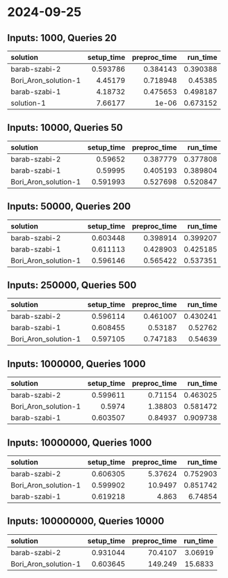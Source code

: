 # 2024-09-25

## Inputs: 1000, Queries 20

| solution             |   setup_time |   preproc_time |   run_time |
|:---------------------|-------------:|---------------:|-----------:|
| barab-szabi-2        |     0.593786 |       0.384143 |   0.390388 |
| Bori_Aron_solution-1 |     4.45179  |       0.718948 |   0.45385  |
| barab-szabi-1        |     4.18732  |       0.475653 |   0.498187 |
| solution-1           |     7.66177  |       1e-06    |   0.673152 |

## Inputs: 10000, Queries 50

| solution             |   setup_time |   preproc_time |   run_time |
|:---------------------|-------------:|---------------:|-----------:|
| barab-szabi-2        |     0.59652  |       0.387779 |   0.377808 |
| barab-szabi-1        |     0.59995  |       0.405193 |   0.389804 |
| Bori_Aron_solution-1 |     0.591993 |       0.527698 |   0.520847 |

## Inputs: 50000, Queries 200

| solution             |   setup_time |   preproc_time |   run_time |
|:---------------------|-------------:|---------------:|-----------:|
| barab-szabi-2        |     0.603448 |       0.398914 |   0.399207 |
| barab-szabi-1        |     0.611113 |       0.428903 |   0.425185 |
| Bori_Aron_solution-1 |     0.596146 |       0.565422 |   0.537351 |

## Inputs: 250000, Queries 500

| solution             |   setup_time |   preproc_time |   run_time |
|:---------------------|-------------:|---------------:|-----------:|
| barab-szabi-2        |     0.596114 |       0.461007 |   0.430241 |
| barab-szabi-1        |     0.608455 |       0.53187  |   0.52762  |
| Bori_Aron_solution-1 |     0.597105 |       0.747183 |   0.54639  |

## Inputs: 1000000, Queries 1000

| solution             |   setup_time |   preproc_time |   run_time |
|:---------------------|-------------:|---------------:|-----------:|
| barab-szabi-2        |     0.599611 |        0.71154 |   0.463025 |
| Bori_Aron_solution-1 |     0.5974   |        1.38803 |   0.581472 |
| barab-szabi-1        |     0.603507 |        0.84937 |   0.909738 |

## Inputs: 10000000, Queries 1000

| solution             |   setup_time |   preproc_time |   run_time |
|:---------------------|-------------:|---------------:|-----------:|
| barab-szabi-2        |     0.606305 |        5.37624 |   0.752903 |
| Bori_Aron_solution-1 |     0.599902 |       10.9497  |   0.851742 |
| barab-szabi-1        |     0.619218 |        4.863   |   6.74854  |

## Inputs: 100000000, Queries 10000

| solution             |   setup_time |   preproc_time |   run_time |
|:---------------------|-------------:|---------------:|-----------:|
| barab-szabi-2        |     0.931044 |        70.4107 |    3.06919 |
| Bori_Aron_solution-1 |     0.603645 |       149.249  |   15.6833  |